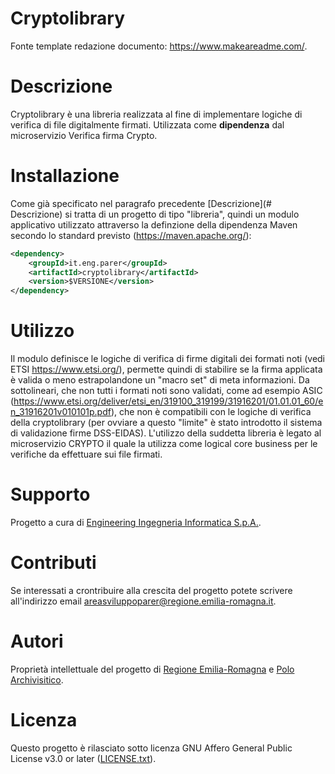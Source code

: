 # Cryptolibrary

Fonte template redazione documento:  https://www.makeareadme.com/.


# Descrizione

Cryptolibrary è una libreria realizzata al fine di implementare logiche di verifica di file digitalmente firmati. Utilizzata come **dipendenza** dal microservizio Verifica firma Crypto.
# Installazione

Come già specificato nel paragrafo precedente [Descrizione](# Descrizione) si tratta di un progetto di tipo "libreria", quindi un modulo applicativo utilizzato attraverso la definzione della dipendenza Maven secondo lo standard previsto (https://maven.apache.org/): 

```xml
<dependency>
    <groupId>it.eng.parer</groupId>
    <artifactId>cryptolibrary</artifactId>
    <version>$VERSIONE</version>
</dependency>
```

# Utilizzo

Il modulo definisce le logiche di verifica di firme digitali dei formati noti (vedi ETSI https://www.etsi.org/), permette quindi di stabilire se la firma applicata è valida o meno estrapolandone un "macro set" di meta informazioni. Da sottolineari, che non tutti i formati noti sono validati, come ad esempio ASIC (https://www.etsi.org/deliver/etsi_en/319100_319199/31916201/01.01.01_60/en_31916201v010101p.pdf), che non è compatibili con le logiche di verifica della cryptolibrary (per ovviare a questo "limite" è stato introdotto il sistema di validazione firme DSS-EIDAS).
L'utilizzo della suddetta libreria è legato al microservizio CRYPTO il quale la utilizza come logical core business per le verifiche da effettuare sui file firmati.

# Supporto

Progetto a cura di [Engineering Ingegneria Informatica S.p.A.](https://www.eng.it/).

# Contributi

Se interessati a crontribuire alla crescita del progetto potete scrivere all'indirizzo email <a href="mailto:areasviluppoparer@regione.emilia-romagna.it">areasviluppoparer@regione.emilia-romagna.it</a>.

# Autori

Proprietà intellettuale del progetto di [Regione Emilia-Romagna](https://www.regione.emilia-romagna.it/) e [Polo Archivisitico](https://poloarchivistico.regione.emilia-romagna.it/).

# Licenza

Questo progetto è rilasciato sotto licenza GNU Affero General Public License v3.0 or later ([LICENSE.txt](LICENSE.txt)).

